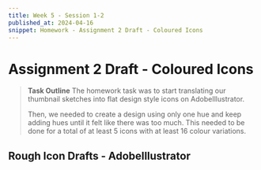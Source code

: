 ```yaml
---
title: Week 5 - Session 1-2
published_at: 2024-04-16
snippet: Homework - Assignment 2 Draft - Coloured Icons
---
```

# Assignment 2 Draft - Coloured Icons
> **Task Outline**
> The homework task was to start translating our thumbnail sketches into flat design style icons on AdobeIllustrator.
>
> Then, we needed to create a design using only one hue and keep adding hues until it felt like there was too much. This needed to be done for a total of at least 5 icons with at least 16 colour variations.

## Rough Icon Drafts - AdobeIllustrator